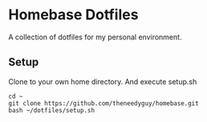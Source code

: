 # Homebase Dotfiles

A collection of dotfiles for my personal environment.

## Setup

Clone to your own home directory. And execute setup.sh

```shell
cd ~
git clone https://github.com/theneedyguy/homebase.git
bash ~/dotfiles/setup.sh
```

